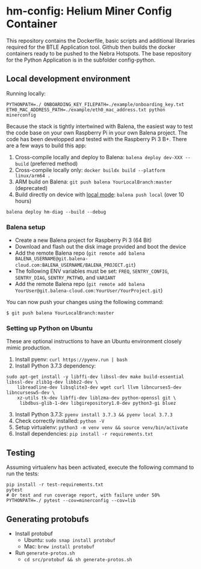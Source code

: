 # hm-config: Helium Miner Config Container

This repository contains the Dockerfile, basic scripts  and additional libraries required for the BTLE Application tool.
Github then builds the docker containers ready to be pushed to the Nebra Hotspots.
The base repository for the Python Application is in the subfolder config-python.

## Local development environment

Running locally:

```
PYTHONPATH=./ ONBOARDING_KEY_FILEPATH=./example/onboarding_key.txt ETH0_MAC_ADDRESS_PATH=./example/eth0_mac_address.txt python minerconfig
```

Because the stack is tightly intertwined with Balena, the easiest way to test the code base on your own Raspberry Pi in your own Balena project.
The code has been developped and tested with the Raspberry Pi 3 B+. There are a few ways to build this app:

1. Cross-compile locally and deploy to Balena: `balena deploy dev-XXX --build` (preferred method)
2. Cross-compile locally only: `docker buildx build --platform linux/arm64 .`
3. ARM build on Balena: `git push balena YourLocalBranch:master` (deprecated)
4. Build directly on device with [local mode](https://www.balena.io/docs/learn/develop/local-mode/): `balena push local` (over 10 hours)


```
balena deploy hm-diag --build --debug
```

### Balena setup
* Create a new Balena project for Raspberry Pi 3 (64 Bit)
* Download and flash out the disk image provided and boot the device
* Add the remote Balena repo (`git remote add balena BALENA_USERNAME@git.balena-cloud.com:BALENA_USERNAME/BALENA_PROJECT.git`)
* The following ENV variables must be set: `FREQ`, `SENTRY_CONFIG`, `SENTRY_DIAG`, `SENTRY_PKTFWD`, and `VARIANT`
* Add the remote Balena repo (`git remote add balena YourUser@git.balena-cloud.com:YourUser/YourProject.git`)

You can now push your changes using the following command:

```
$ git push balena YourLocalBranch:master
```

### Setting up Python on Ubuntu

These are optional instructions to have an Ubuntu environment closely mimic production.

1. Install pyenv: `curl https://pyenv.run | bash`
2. Install Python 3.7.3 dependency: 

```
sudo apt-get install -y libffi-dev libssl-dev make build-essential libssl-dev zlib1g-dev libbz2-dev \
    libreadline-dev libsqlite3-dev wget curl llvm libncurses5-dev libncursesw5-dev \
    xz-utils tk-dev libffi-dev liblzma-dev python-openssl git \
     libdbus-glib-1-dev libgirepository1.0-dev python3-gi bluez
```
3. Install Python 3.7.3: `pyenv install 3.7.3 && pyenv local 3.7.3`
4. Check correctly installed: `python -V`
5. Setup virtualenv: `python3 -m venv venv && source venv/bin/activate`
6. Install dependencies: `pip install -r requirements.txt`

## Testing

Assuming virtualenv has been activated, execute the following command to run the tests:

```
pip install -r test-requirements.txt
pytest
# Or test and run coverage report, with failure under 50%
PYTHONPATH=./ pytest --cov=minerconfig --cov=lib
```

## Generating protobufs

- Install protobuf
    - Ubuntu: `sudo snap install protobuf` 
    - Mac: `brew install protobuf`
- Run `generate-protos.sh`
    - `cd src/protobuf && sh generate-protos.sh`

